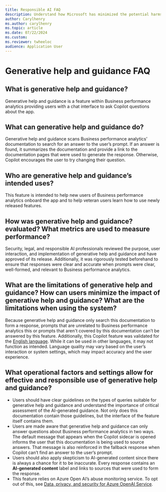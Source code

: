 ```yaml
---
title: Responsible AI FAQ
description: Understand how Microsoft has minimized the potential harms related to AI features within Business performance analytics 
author: Carylhenry
ms.author: carylhenry
ms.topic: article 
ms.date: 07/22/2024
ms.custom:
ms.reviewer: twheeloc 
audience: Application User
---
```


# Generative help and guidance FAQ

## What is generative help and guidance?
Generative help and guidance is a feature within Business performance analytics providing users with a chat interface to ask Copilot questions about the app.

## What can generative help and guidance do? 
Generative help and guidance scans Business performance analytics’ documentation to search for an answer to the user’s prompt. If an answer is found, it summarizes the documentation and provide a link to the documentation pages that were used to generate the response. Otherwise, Copilot encourages the user to try changing their question.

## Who are generative help and guidance’s intended uses?
This feature is intended to help new users of Business performance analytics onboard the app and to help veteran users learn how to use newly released features.

## How was generative help and guidance? evaluated? What metrics are used to measure performance?
Security, legal, and responsible AI professionals reviewed the purpose, user interaction, and implementation of generative help and guidance and have approved of its release. Additionally, it was rigorously tested beforehand to ensure that responses were clear and accurate when prompts were clear, well-formed, and relevant to Business performance analytics. 

## What are the limitations of generative help and guidance? How can users minimize the impact of generative help and guidance? What are the limitations when using the system?
Because generative help and guidance only search this documentation to form a response, prompts that are unrelated to Business performance analytics this or prompts that aren't covered by this documentation can’t be answered by this feature. Additionally, this Copilot feature was validated for the [English language](https://go.microsoft.com/fwlink/?linkid=2270154). While it can be used in other languages, it may not function as intended. Language quality may vary based on the user’s interaction or system settings, which may impact accuracy and the user experience.

## What operational factors and settings allow for effective and responsible use of generative help and guidance?
- Users should have clear guidelines on the types of queries suitable for generative help and guidance and understand the importance of critical assessment of the AI-generated guidance. Not only does this documentation contain those guidelines, but the interface of the feature itself contains them. 
- Users are made aware that generative help and guidance can only answer questions about Business performance analytics in two ways. The default message that appears when the Copilot sidecar is opened informs the user that this documentation is being used to source answers. That message is also reinforced in the fallback response when Copilot can’t find an answer to the user’s prompt.
- Users should also apply skepticism to AI-generated content since there is always a chance for it to be inaccurate. Every response contains an **AI-generated content** label and links to sources that were used to form the response.
- This feature relies on Azure Open AI’s abuse monitoring service. To opt out of this, see [Data, privacy, and security for Azure OpenAI Service](/legal/cognitive-services/openai/data-privacy#how-can-customers-get-an-exemption-from-abuse-monitoring-and-human-review).
